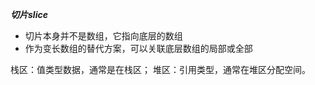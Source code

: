 ***切片slice***

- 切片本身并不是数组，它指向底层的数组
- 作为变长数组的替代方案，可以关联底层数组的局部或全部

栈区：值类型数据，通常是在栈区；
堆区：引用类型，通常在堆区分配空间。

